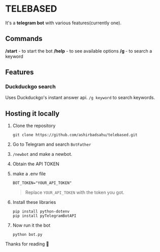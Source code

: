 # TELEBASED
 It's a **telegram bot** with various features(currently one).
 ## Commands
 **/start** - to start the bot
 **/help** - to see available options
 **/g <keyword>** - to search a keyword
 

 ## Features
 ### Duckduckgo search
 Uses Duckduckgo's instant answer api.
 `/g keyword` to search keywords.


## Hosting it locally
 1. Clone the repository

    ```
    git clone https://github.com/ashirbadsahu/telebased.git
    ```

 1. Go to Telegram and search `BotFather`
 1. `/newbot` and make a newbot.
 1. Obtain the API TOKEN
 1. make a .env file

    ```
    BOT_TOKEN="YOUR_API_TOKEN"
    ```

    >Replace `YOUR_API_TOKEN` with the token you got.
 1. Install these libraries

    ```
    pip install python-dotenv
    pip install pyTelegramBotAPI
    ```
1. Now run it the bot

    ```
    python bot.py
    ```

Thanks for reading 🙏

